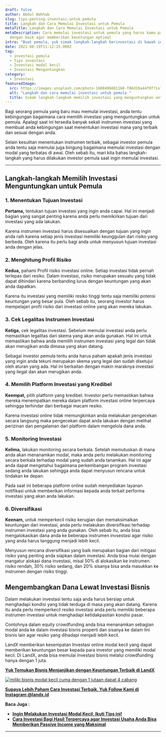 ```yaml
---
draft: false
author: Abdul Wahhab
slug: tips-penting-investasi-untuk-pemula
title: Langkah dan Cara Memulai Investasi untuk Pemula
metaTitle: Langkah dan Cara Memulai Investasi untuk Pemula
metaDescription: Cara memulai investasi untuk pemula yang harus kamu pahami
  dengan baik agar memberikan keuntungan optimal
intro: "Buat pemula, yuk simak langkah-langkah berinvestasi di bawah ini. "
date: 2021-08-19T11:12:25.000Z
tag:
  - investasi pemula
  - tips investasi
  - Investasi modal kecil
  - Investasi Menguntungkan
category:
  - Investasi
featuredImage:
  src: https://images.unsplash.com/photo-1608496601160-f86d19a44f9f?ixlib=rb-1.2.1&ixid=MnwxMjA3fDB8MHxwaG90by1wYWdlfHx8fGVufDB8fHx8&auto=format&fit=crop&w=961&q=80
  alt: "Langkah dan cara memulai investasi untuk pemula "
  title: Simak langkah-langkah memilih investasi yang menguntungkan untuk pemula
---
```

Bagi seorang pemula yang baru mau memulai investasi, anda tentu kebingungan bagaimana cara memilih investasi yang menguntungkan untuk pemula. Apalagi saat ini tersedia banyak sekali instrumen investasi yang membuat anda kebingungan saat menentukan investasi mana yang terbaik dan sesuai dengan anda.

Selain kesulitan menentukan instrumen terbaik, sebagai investor pemula anda tentu saja memulai juga bingung bagaimana memulai investasi dengan modal yang terbatas di awal. Oleh sebab itu, mari kita bahas langkah-langkah yang harus dilakukan investor pemula saat ingin memulai investasi.

- - -

## Langkah-langkah Memilih Investasi Menguntungkan untuk Pemula

### 1. Menentukan Tujuan Investasi

**Pertama,** tentukan tujuan investasi yang ingin anda capai. Hal ini menjadi bagian yang sangat penting karena anda perlu memikirkan tujuan dari investasi yang ada lakukan.

Karena instrumen investasi harus disesuaikan dengan tujuan yang ingin anda raih karena setiap jenis investasi memiliki keunggulan dan risiko yang berbeda. Oleh karena itu perlu bagi anda untuk menyusun tujuan investasi anda dengan jelas.

### 2. Menghitung Profil Risiko

**Kedua,** pahami Profil risiko investasi online. Setiap investasi tidak pernah terlepas dari resiko. Dalam investasi, risiko merupakan sesuatu yang tidak dapat dihindari karena berbanding lurus dengan keuntungan yang akan anda dapatkan.

Karena itu investasi yang memiliki resiko tinggi tentu saja memiliki potensi keuntungan yang besar pula. Oleh sebab itu, seorang investor harus mempelajari profil risiko dari investasi online yang akan mereka lakukan.

### 3. Cek Legalitas Instrumen Investasi

**Ketiga,** cek legalitas investasi. Sebelum memulai investasi anda perlu memastikan legalitas dari skema yang akan anda gunakan. Hal ini untuk memastikan bahwa anda memilih instrumen investasi yang legal dan tidak akan merugikan anda dimasa yang akan datang.

Sebagai investor pemula tentu anda harus paham apakah jenis investasi yang ingin anda tekuni merupakan skema yang legal dan sudah disetujui oleh aturan yang ada. Hal ini berkaitan dengan makin maraknya investasi yang ilegal dan akan merugikan anda.

### 4. Memilih Platform Investasi yang Kredibel

**Keempat,** pilih platform yang kredibel. Investor perlu memastikan bahwa mereka menempatkan mereka dalam platform investasi online terpercaya sehingga terhindar dari berbagai macam resiko.

Karena investasi online tidak memungkinkan anda melakukan pengecekan secara langsung maka pengecekan dapat anda lakukan dengan melihat perizinan dan pengalaman dari platform dalam mengelola dana anda.

### 5. Monitoring Investasi

**Kelima,** lakukan monitoring secara berkala. Setelah memutuskan di mana anda akan menanamkan modal, maka anda perlu melakukan monitoring secara berkala terhadap modal yang sudah anda tanamkan. Hal ini  agar anda dapat mengetahui bagaimana perkembangan program investasi sedang anda lakukan sehingga anda dapat menyusun rencana untuk tindakan ke depan.

Pada saat ini beberapa platform online sudah menyediakan layanan notifikasi untuk memberikan informasi kepada anda terkait performa investasi yang akan anda lakukan.

### 6. Diversifikasi

**Keenam,** untuk memperkecil risiko kerugian dan memaksimalkan keuntungan dari investasi, anda perlu melakukan diversifikasi terhadap instrumen investasi yang anda gunakan. Oleh sebab itu, anda bisa mengalokasikan dana anda ke beberapa instrumen invsestasi agar risiko yang anda harus tanggung menjadi lebih kecil.

Menyusun rencana diversifikasi yang  baik merupakan bagian dari mitigasi risiko yang penting anda siapkan dalam investasi. Anda bisa mulai dengan mangatur alokasi dana investasi, misal 50% di alokasikan ke instrumen risiko rendah, 30% risiko sedang, dan 20% sisanya bisa anda masukkan ke instrumen dengan risiko tinggi.

## Mengembangkan Dana Lewat Investasi Bisnis

Dalam melakukan investasi tentu saja anda harus bersiap untuk menghadapi kondisi yang tidak terduga di masa yang akan datang. Karena itu anda perlu memperkecil resiko investasi anda perlu memiliki beberapa instrumen investasi untuk menghadapi ketidakpastian kondisi pasar.

Contohnya dalam equity crowdfunding anda bisa menanamkan sebagian modal anda ke dalam investasi bisnis properti dan sisanya ke dalam lini bisnis lain agar resiko yang dihadapi menjadi lebih kecil.

LandX memberikan kesempatan Investasi online modal kecil yang dapat memberikan keuntungan besar kepada para investor yang memiliki modal kecil. Di LandX, anda bisa memulai investasi bisnis melalui crowdfunding hanya dengan 1 juta.

**[Yuk Temukan Bisnis Menjanjikan dengan Keuntungan Terbaik di LandX](https://landx.id/?utm_source=Blog&utm_medium=organic+keyword&utm_campaign=blog&utm_id=Blog)**

[![miliki bisnis modal kecil cuma dengan 1 jutaan dapat 4 cabang ](https://accountgram-production.sfo2.cdn.digitaloceanspaces.com/landx_ghost/2021/11/jadi-owner-bisnis-hanya-1-jutaan-dengan-cuan-yang-sangat-menjanjikan.png)](https://landx.id/?utm_source=Blog&utm_medium=organic+keyword&utm_campaign=blog&utm_id=Blog)

**[Supaya Lebih Paham Cara Investasi Terbaik, Yuk Follow Kami di Instagram @landx.id](https://www.instagram.com/landx.id/?utm_medium=copy_link)**

**Baca Juga :**

* **[Ingin Melakukan Investasi Modal Kecil, Ikuti Tips ini!](https://landx.id/blog/ingin-melakukan-investasi-modal-kecil-ikuti-tips-ini/)**
* **[Cara  Investasi Bagi Hasil Terpercaya agar Investasi Usaha Anda Bisa Memberikan Passive Income yang Maksimal](https://landx.id/blog/investasi-dengan-passive-income-untuk-masa-depan/)**

- - -